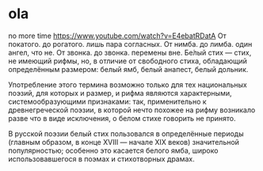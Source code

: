 # ola
no more time
https://www.youtube.com/watch?v=E4ebatRDatA 
От покатого. до рогатого. лишь пара согласных. От нимба. до лимба. один ангел, что не. От звонка. до звонка. перемены вне. 
Бе́лый стих — стих, не имеющий рифмы, но, в отличие от свободного стиха, обладающий определённым размером: белый ямб, белый анапест, белый дольник.

Употребление этого термина возможно только для тех национальных поэзий, для которых и размер, и рифма являются характерными, системообразующими признаками: так, применительно к древнегреческой поэзии, в которой нечто похожее на рифму возникало разве что в виде исключения, о белом стихе говорить не принято.

В русской поэзии белый стих пользовался в определённые периоды (главным образом, в конце XVIII — начале XIX веков) значительной популярностью; особенно это касается белого ямба, широко использовавшегося в поэмах и стихотворных драмах.
